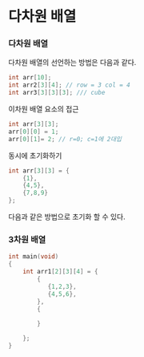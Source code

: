 # 다차원 배열

### 다차원 배열

다차원 배열의 선언하는 방법은 다음과 같다.

```c
int arr[10];
int arr2[3][4]; // row = 3 col = 4
int arr3[3][3][3]; /// cube
```

이차원 배열 요소의 접근

```c
int arr[3][3];
arr[0][0] = 1;
arr[0][1]= 2; // r=0; c=1에 2대입
```

동시에 초기화하기

```c
int arr[3][3] = {
    {1},
    {4,5},
    {7,8,9}
};
```

다음과 같은 방법으로 초기화 할 수 있다.



### 3차원 배열

```c
int main(void)
{
    int arr1[2][3][4] = {
        {
           {1,2,3},
           {4,5,6},
        },
        {
            
        }

    };
}
```



